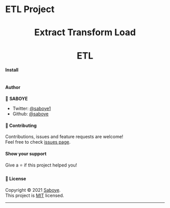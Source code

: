 # ETL Project


<h1 align="center">Extract Transform Load </h1>
<h1 align="center">ETL</h1>

#### Install

```
```


#### Author

👤 **SABOYE**

* Twitter: [@saboye1](https://twitter.com/saboye1)
* Github: [@saboye](https://github.com/saboye)


#### 🤝 Contributing

Contributions, issues and feature requests are welcome!<br />Feel free to check [issues page](https://github.com/saboye/animation/issues).

#### Show your support

Give a ⭐️ if this project helped you!

#### 📝 License

Copyright © 2021 [Saboye](https://github.com/saboye).<br />
This project is [MIT](https://github.com/saboye/ETL-project/blob/main/LICENSE) licensed.

***

